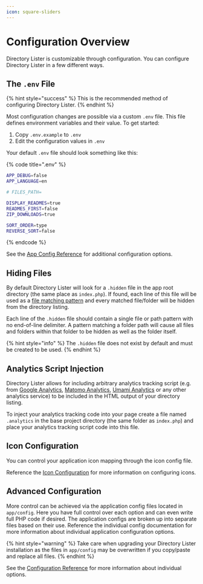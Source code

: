 ```yaml
---
icon: square-sliders
---
```


# Configuration Overview

Directory Lister is customizable through configuration. You can configure Directory Lister in a few different ways.

## The `.env` File

{% hint style="success" %}
This is the recommended method of configuring Directory Lister.
{% endhint %}

Most configuration changes are possible via a custom `.env` file. This file defines environment variables and their value. To get started:

1. Copy `.env.example` to `.env`
2. Edit the configuration values in `.env`

Your default `.env` file should look something like this:

{% code title=".env" %}
```bash
APP_DEBUG=false
APP_LANGUAGE=en

# FILES_PATH=

DISPLAY_READMES=true
READMES_FIRST=false
ZIP_DOWNLOADS=true

SORT_ORDER=type
REVERSE_SORT=false
```
{% endcode %}

See the [App Config Reference](../configuration-reference.md) for additional configuration options.

## Hiding Files

By default Directory Lister will look for a `.hidden` file in the app root directory (the same place as `index.php`). If found, each line of this file will be used as a [file matching pattern](file-matching-patterns.md) and every matched file/folder will be hidden from the directory listing.

Each line of the `.hidden` file should contain a single file or path pattern with no end-of-line delimiter. A pattern matching a folder path will cause all files and folders within that folder to be hidden as well as the folder itself.

{% hint style="info" %}
The `.hidden` file does not exist by default and must be created to be used.
{% endhint %}

## Analytics Script Injection

Directory Lister allows for including arbitrary analytics tracking script (e.g. from [Google Analytics](https://analytics.google.com), [Matomo Analytics](https://matomo.org/), [Umami Analytics](https://umami.is/) or any other analytics service) to be included in the HTML output of your directory listing.

To inject your analytics tracking code into your page create a file named `.analytics` in the base project directory (the same folder as `index.php`) and place your analytics tracking script code into this file.

## Icon Configuration

You can control your application icon mapping through the icon config file.

Reference the [Icon Configuration](./#icon-configuration) for more information on configuring icons.

## Advanced Configuration

More control can be achieved via the application config files located in `app/config`. Here you have full control over each option and can even write full PHP code if desired. The application configs are broken up into separate files based on their use. Reference the individual config documentation for more information about individual application configuration options.

{% hint style="warning" %}
Take care when upgrading your Directory Lister installation as the files in `app/config` may be overwritten if you copy/paste and replace all files.
{% endhint %}

See the [Configuration Reference](../configuration-reference.md) for more information about individual options.

